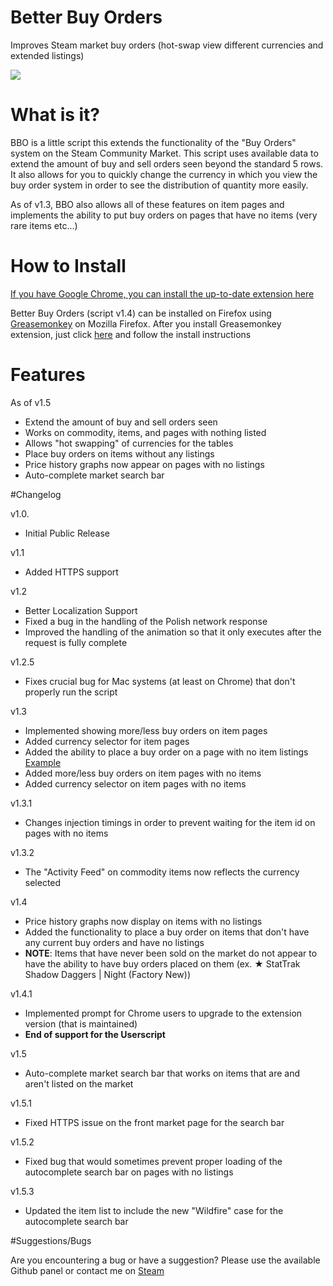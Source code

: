 # Better Buy Orders
Improves Steam market buy orders (hot-swap view different currencies and extended listings)

<img src="http://fat.gfycat.com/LiquidRelievedBarebirdbat.gif"></img>
# What is it?

BBO is a little script this extends the functionality of the "Buy Orders" system on the Steam Community Market. This script uses available data to extend the amount of buy and sell orders seen beyond the standard 5 rows. It also allows for you to quickly change the currency in which you view the buy order system in order to see the distribution of quantity more easily.

As of v1.3, BBO also allows all of these features on item pages and implements the ability to put buy orders on pages that have no items (very rare items etc...)

# How to Install
<a href="https://chrome.google.com/webstore/detail/better-buy-orders/fdohejjlbpikihghncmaejajdbpoiebj">If you have Google Chrome, you can install the up-to-date extension here</a>
 
Better Buy Orders (script v1.4) can be installed on Firefox using <a href="https://addons.mozilla.org/en-US/firefox/addon/greasemonkey/">Greasemonkey</a> on Mozilla Firefox. After you install Greasemonkey extension, just click <a href="https://github.com/Step7750/BetterBuyOrders/raw/master/master.user.js">here</a> and follow the install instructions

# Features
As of v1.5
* Extend the amount of buy and sell orders seen
* Works on commodity, items, and pages with nothing listed
* Allows "hot swapping" of currencies for the tables
* Place buy orders on items without any listings
* Price history graphs now appear on pages with no listings
* Auto-complete market search bar

#Changelog

v1.0.
* Initial Public Release

v1.1 
* Added HTTPS support

v1.2 
* Better Localization Support
* Fixed a bug in the handling of the Polish network response
* Improved the handling of the animation so that it only executes after the request is fully complete

v1.2.5
* Fixes crucial bug for Mac systems (at least on Chrome) that don't properly run the script

v1.3
* Implemented showing more/less buy orders on item pages
* Added currency selector for item pages
* Added the ability to place a buy order on a page with no item listings <a href="http://steamcommunity.com/market/listings/730/AWP%20%7C%20Dragon%20Lore%20%28Factory%20New%29">Example</a>
* Added more/less buy orders on item pages with no items
* Added currency selector on item pages with no items

v1.3.1
* Changes injection timings in order to prevent waiting for the item id on pages with no items

v1.3.2
* The "Activity Feed" on commodity items now reflects the currency selected

v1.4
* Price history graphs now display on items with no listings
* Added the functionality to place a buy order on items that don't have any current buy orders and have no listings
* **NOTE**: Items that have never been sold on the market do not appear to have the ability to have buy orders placed on them (ex. ★ StatTrak Shadow Daggers | Night (Factory New))

v1.4.1
* Implemented prompt for Chrome users to upgrade to the extension version (that is maintained)
* **End of support for the Userscript**

v1.5
* Auto-complete market search bar that works on items that are and aren't listed on the market

v1.5.1
* Fixed HTTPS issue on the front market page for the search bar

v1.5.2
* Fixed bug that would sometimes prevent proper loading of the autocomplete search bar on pages with no listings

v1.5.3
* Updated the item list to include the new "Wildfire" case for the autocomplete search bar

#Suggestions/Bugs

Are you encountering a bug or have a suggestion? Please use the available Github panel or contact me on <a href="http://steamcommunity.com/id/Step7750/">Steam</a>


